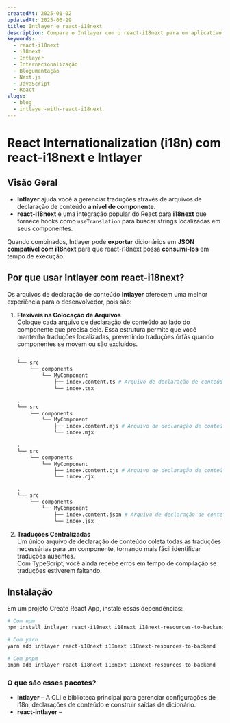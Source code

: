 ```yaml
---
createdAt: 2025-01-02
updatedAt: 2025-06-29
title: Intlayer e react-i18next
description: Compare o Intlayer com o react-i18next para um aplicativo React
keywords:
  - react-i18next
  - i18next
  - Intlayer
  - Internacionalização
  - Blogumentação
  - Next.js
  - JavaScript
  - React
slugs:
  - blog
  - intlayer-with-react-i18next
---
```


# React Internationalization (i18n) com react-i18next e Intlayer

## Visão Geral

- **Intlayer** ajuda você a gerenciar traduções através de arquivos de declaração de conteúdo **a nível de componente**.
- **react-i18next** é uma integração popular do React para **i18next** que fornece hooks como `useTranslation` para buscar strings localizadas em seus componentes.

Quando combinados, Intlayer pode **exportar** dicionários em **JSON compatível com i18next** para que react-i18next possa **consumi-los** em tempo de execução.

## Por que usar Intlayer com react-i18next?

Os arquivos de declaração de conteúdo **Intlayer** oferecem uma melhor experiência para o desenvolvedor, pois são:

1. **Flexíveis na Colocação de Arquivos**  
   Coloque cada arquivo de declaração de conteúdo ao lado do componente que precisa dele. Essa estrutura permite que você mantenha traduções localizadas, prevenindo traduções órfãs quando componentes se movem ou são excluídos.

   ```bash codeFormat="typescript"
   .
   └── src
       └── components
           └── MyComponent
               ├── index.content.ts # Arquivo de declaração de conteúdo
               └── index.tsx
   ```

   ```bash codeFormat="esm"
   .
   └── src
       └── components
           └── MyComponent
               ├── index.content.mjs # Arquivo de declaração de conteúdo
               └── index.mjx
   ```

   ```bash codeFormat="cjs"
   .
   └── src
       └── components
           └── MyComponent
               ├── index.content.cjs # Arquivo de declaração de conteúdo
               └── index.cjx
   ```

   ```bash codeFormat="json"
   .
   └── src
       └── components
           └── MyComponent
               ├── index.content.json # Arquivo de declaração de conteúdo
               └── index.jsx
   ```

2. **Traduções Centralizadas**  
   Um único arquivo de declaração de conteúdo coleta todas as traduções necessárias para um componente, tornando mais fácil identificar traduções ausentes.  
   Com TypeScript, você ainda recebe erros em tempo de compilação se traduções estiverem faltando.

## Instalação

Em um projeto Create React App, instale essas dependências:

```bash
# Com npm
npm install intlayer react-i18next i18next i18next-resources-to-backend
```

```bash
# Com yarn
yarn add intlayer react-i18next i18next i18next-resources-to-backend
```

```bash
# Com pnpm
pnpm add intlayer react-i18next i18next i18next-resources-to-backend
```

### O que são esses pacotes?

- **intlayer** – A CLI e biblioteca principal para gerenciar configurações de i18n, declarações de conteúdo e construir saídas de dicionário.
- **react-intlayer** –
